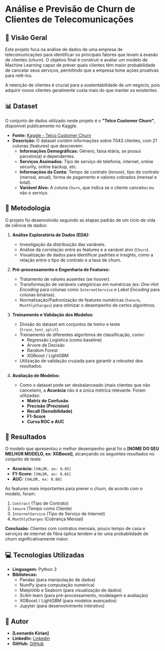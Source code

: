 # Análise e Previsão de Churn de Clientes de Telecomunicações

## 📖 Visão Geral

Este projeto foca na análise de dados de uma empresa de telecomunicações para identificar os principais fatores que levam à evasão de clientes (*churn*). 
O objetivo final é construir e avaliar um modelo de Machine Learning capaz de prever quais clientes têm maior probabilidade de cancelar seus serviços, permitindo que a empresa tome ações proativas para retê-los.

A retenção de clientes é crucial para a sustentabilidade de um negócio, pois adquirir novos clientes geralmente custa mais do que manter os existentes.

## 📊 Dataset

O conjunto de dados utilizado neste projeto é o **"Telco Customer Churn"**, disponível publicamente no Kaggle.

* **Fonte:** [Kaggle - Telco Customer Churn](https://www.kaggle.com/datasets/blastchar/telco-customer-churn)
* **Descrição:** O dataset contém informações sobre 7043 clientes, com 21 colunas (features) que descrevem:
    * **Informações Demográficas:** Gênero, faixa etária, se possui parceiro(a) e dependentes.
    * **Serviços Assinados:** Tipo de serviço de telefonia, internet, online security, online backup, etc.
    * **Informações da Conta:** Tempo de contrato (*tenure*), tipo de contrato (mensal, anual), forma de pagamento e valores cobrados (mensal e total).
    * **Variável Alvo:** A coluna `Churn`, que indica se o cliente cancelou ou não o serviço.

## 🚀 Metodologia

O projeto foi desenvolvido seguindo as etapas padrão de um ciclo de vida de ciência de dados:

1.  **Análise Exploratória de Dados (EDA):**
    * Investigação da distribuição das variáveis.
    * Análise da correlação entre as features e a variável alvo (`Churn`).
    * Visualização de dados para identificar padrões e insights, como a relação entre o tipo de contrato e a taxa de churn.

2.  **Pré-processamento e Engenharia de Features:**
    * Tratamento de valores ausentes (se houver).
    * Transformação de variáveis categóricas em numéricas (ex: *One-Hot Encoding* para colunas como `InternetService` e *Label Encoding* para colunas binárias).
    * Normalização/Padronização de features numéricas (`tenure`, `MonthlyCharges`) para otimizar o desempenho de certos algoritmos.

3.  **Treinamento e Validação dos Modelos:**
    * Divisão do dataset em conjuntos de treino e teste (`train_test_split`).
    * Treinamento de diferentes algoritmos de classificação, como:
        * Regressão Logística (como baseline)
        * Árvore de Decisão
        * Random Forest
        * XGBoost / LightGBM
    * Utilização de validação cruzada para garantir a robustez dos resultados.

4.  **Avaliação de Modelos:**
    * Como o dataset pode ser desbalanceado (mais clientes que não cancelam), a **Acurácia** não é a única métrica relevante. Foram utilizadas:
        * **Matriz de Confusão**
        * **Precisão (Precision)**
        * **Recall (Sensibilidade)**
        * **F1-Score**
        * **Curva ROC e AUC**

## 🎯 Resultados

O modelo que apresentou o melhor desempenho geral foi o **[NOME DO SEU MELHOR MODELO, ex: XGBoost]**, alcançando os seguintes resultados no conjunto de teste:

* **Acurácia:** `[VALOR, ex: 0.85]`
* **F1-Score:** `[VALOR, ex: 0.65]`
* **AUC:** `[VALOR, ex: 0.88]`

As features mais importantes para prever o churn, de acordo com o modelo, foram:
1.  `Contract` (Tipo de Contrato)
2.  `tenure` (Tempo como Cliente)
3.  `InternetService` (Tipo de Serviço de Internet)
4.  `MonthlyCharges` (Cobrança Mensal)

**Conclusão:** Clientes com contratos mensais, pouco tempo de casa e serviços de internet de fibra óptica tendem a ter uma probabilidade de churn significativamente maior.
## 💻 Tecnologias Utilizadas

* **Linguagem:** Python 3
* **Bibliotecas:**
    * Pandas (para manipulação de dados)
    * NumPy (para computação numérica)
    * Matplotlib e Seaborn (para visualização de dados)
    * Scikit-learn (para pré-processamento, modelagem e avaliação)
    * XGBoost / LightGBM (para modelos avançados)
    * Jupyter (para desenvolvimento interativo)
 
## 👤 Autor

* **[Leonardo Kirian]**
* **LinkedIn:** [Linkedin](https://www.linkedin.com/in/leonardo-kirian-626017131/)
* **GitHub:** [GitHub](https://github.com/LeoKirian/)
